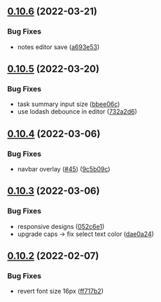 ## [0.10.6](https://github.com/BinaryCapsule/widy-web/compare/v0.10.5...v0.10.6) (2022-03-21)


### Bug Fixes

* notes editor save ([a693e53](https://github.com/BinaryCapsule/widy-web/commit/a693e53603876624b2c01aae1e2a08ce9a8bb10c))



## [0.10.5](https://github.com/BinaryCapsule/widy-web/compare/v0.10.4...v0.10.5) (2022-03-20)


### Bug Fixes

* task summary input size ([bbee06c](https://github.com/BinaryCapsule/widy-web/commit/bbee06c2dadea33399e234b1377444247bd7af82))
* use lodash debounce in editor ([732a2d6](https://github.com/BinaryCapsule/widy-web/commit/732a2d63ee913411fdee1b2f1271aa2a53f6cb94))



## [0.10.4](https://github.com/BinaryCapsule/widy-web/compare/v0.10.3...v0.10.4) (2022-03-06)


### Bug Fixes

* navbar overlay ([#45](https://github.com/BinaryCapsule/widy-web/issues/45)) ([9c5b09c](https://github.com/BinaryCapsule/widy-web/commit/9c5b09c63a9831f59abdb6e20d2f91db776d643f))



## [0.10.3](https://github.com/BinaryCapsule/widy-web/compare/v0.10.2...v0.10.3) (2022-03-06)


### Bug Fixes

* responsive designs ([052c6e1](https://github.com/BinaryCapsule/widy-web/commit/052c6e165734deaeb35b1bd13ea8096fd2e12ab1))
* upgrade caps -> fix select text color ([dae0a24](https://github.com/BinaryCapsule/widy-web/commit/dae0a24d6784725b74a6852ce41f1de086ef80e4))



## [0.10.2](https://github.com/BinaryCapsule/widy-web/compare/v0.10.1...v0.10.2) (2022-02-07)


### Bug Fixes

* revert font size 16px ([ff717b2](https://github.com/BinaryCapsule/widy-web/commit/ff717b2db549e3087ac1a6d6ecef49a50839cd4e))



